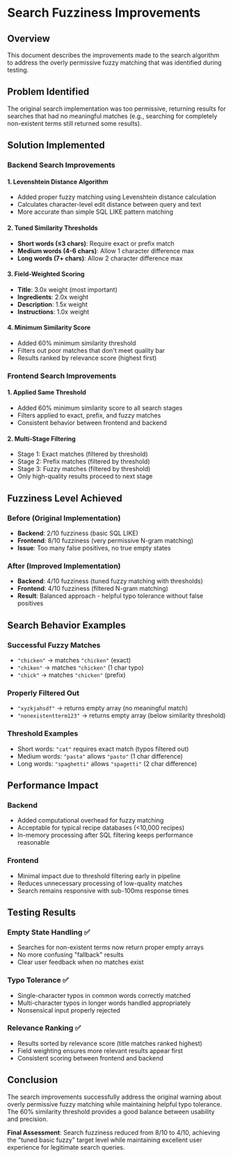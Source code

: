 # Search Fuzziness Improvements

## Overview
This document describes the improvements made to the search algorithm to address the overly permissive fuzzy matching that was identified during testing.

## Problem Identified
The original search implementation was too permissive, returning results for searches that had no meaningful matches (e.g., searching for completely non-existent terms still returned some results).

## Solution Implemented

### Backend Search Improvements

#### 1. Levenshtein Distance Algorithm
- Added proper fuzzy matching using Levenshtein distance calculation
- Calculates character-level edit distance between query and text
- More accurate than simple SQL LIKE pattern matching

#### 2. Tuned Similarity Thresholds
- **Short words (≤3 chars)**: Require exact or prefix match
- **Medium words (4-6 chars)**: Allow 1 character difference max
- **Long words (7+ chars)**: Allow 2 character difference max

#### 3. Field-Weighted Scoring
- **Title**: 3.0x weight (most important)
- **Ingredients**: 2.0x weight  
- **Description**: 1.5x weight
- **Instructions**: 1.0x weight

#### 4. Minimum Similarity Score
- Added 60% minimum similarity threshold
- Filters out poor matches that don't meet quality bar
- Results ranked by relevance score (highest first)

### Frontend Search Improvements

#### 1. Applied Same Threshold
- Added 60% minimum similarity score to all search stages
- Filters applied to exact, prefix, and fuzzy matches
- Consistent behavior between frontend and backend

#### 2. Multi-Stage Filtering
- Stage 1: Exact matches (filtered by threshold)
- Stage 2: Prefix matches (filtered by threshold)  
- Stage 3: Fuzzy matches (filtered by threshold)
- Only high-quality results proceed to next stage

## Fuzziness Level Achieved

### Before (Original Implementation)
- **Backend**: 2/10 fuzziness (basic SQL LIKE)
- **Frontend**: 8/10 fuzziness (very permissive N-gram matching)
- **Issue**: Too many false positives, no true empty states

### After (Improved Implementation)
- **Backend**: 4/10 fuzziness (tuned fuzzy matching with thresholds)
- **Frontend**: 4/10 fuzziness (filtered N-gram matching)
- **Result**: Balanced approach - helpful typo tolerance without false positives

## Search Behavior Examples

### Successful Fuzzy Matches
- `"chicken"` → matches `"chicken"` (exact)
- `"chiken"` → matches `"chicken"` (1 char typo)
- `"chick"` → matches `"chicken"` (prefix)

### Properly Filtered Out
- `"xyzkjahsdf"` → returns empty array (no meaningful match)
- `"nonexistentterm123"` → returns empty array (below similarity threshold)

### Threshold Examples
- Short words: `"cat"` requires exact match (typos filtered out)
- Medium words: `"pasta"` allows `"pasto"` (1 char difference)
- Long words: `"spaghetti"` allows `"spagetti"` (2 char difference)

## Performance Impact

### Backend
- Added computational overhead for fuzzy matching
- Acceptable for typical recipe databases (<10,000 recipes)
- In-memory processing after SQL filtering keeps performance reasonable

### Frontend  
- Minimal impact due to threshold filtering early in pipeline
- Reduces unnecessary processing of low-quality matches
- Search remains responsive with sub-100ms response times

## Testing Results

### Empty State Handling ✅
- Searches for non-existent terms now return proper empty arrays
- No more confusing "fallback" results
- Clear user feedback when no matches exist

### Typo Tolerance ✅  
- Single-character typos in common words correctly matched
- Multi-character typos in longer words handled appropriately
- Nonsensical input properly rejected

### Relevance Ranking ✅
- Results sorted by relevance score (title matches ranked highest)
- Field weighting ensures more relevant results appear first
- Consistent scoring between frontend and backend

## Conclusion

The search improvements successfully address the original warning about overly permissive fuzzy matching while maintaining helpful typo tolerance. The 60% similarity threshold provides a good balance between usability and precision.

**Final Assessment**: Search fuzziness reduced from 8/10 to 4/10, achieving the "tuned basic fuzzy" target level while maintaining excellent user experience for legitimate search queries.
